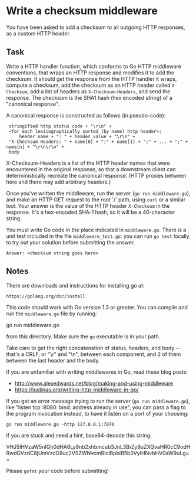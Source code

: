 Write a checksum middleware
===========================

You have been asked to add a checksum to all outgoing HTTP responses, as
a custom HTTP header.

Task
----

Write a HTTP handler function, which conforms to Go HTTP middleware conventions,
that wraps an HTTP response and modifies it to add the checksum.  It should get
the response from the HTTP handler it wraps, compute a checksum, add the
checksum as an HTTP header called `X-Checksum`, add a list of headers as
`X-Checksum-Headers`, and send the response. The checksum is the SHA1 hash (hex
encoded string) of a "canonical response".

A canonical response is constructed as follows (in pseudo-code):

     stringified http status code + "\r\n" +
     <for each lexicographically sorted (by name) http header>:
         header name + ": " + header value + "\r\n" +
     "X-Checksum-Headers: " + name[0] + ";" + name[1] + ";" + ... + ";" + name[n] + "\r\n\r\n" +
     body

X-Checksum-Headers is a list of the HTTP header names that were encountered in
the original response, so that a downstream client can deterministically
recreate the canonical response. (HTTP proxies between here and there may add
arbitrary headers.)

Once you've written the middleware, run the server (`go run middleware.go`), and
make an HTTP GET request to the root '/' path, using `curl` or a similar tool.
Your answer is the value of the HTTP header `X-Checksum` in the response. It's a
hex-encoded SHA-1 hash, so it will be a 40-character string.

You must write Go code in the place indicated in `middleware.go`. There is a
unit test included in the file `middleware_test.go`: you can run `go test`
locally to try out your solution before submitting the answer.

    Answer: <checksum string goes here>

Notes
-----

There are downloads and instructions for installing go at:

    https://golang.org/doc/install

This code should work with Go version 1.3 or greater. You can
compile and run the `middleware.go` file by running:

   go run middleware.go

from this directory. Make sure the `go` executable is in your path.

Take care to get the right concatenation of status, headers, and body -- that's
a CRLF, or "\r" and "\n", between each component, and 2 of them between the last
header and the body.

If you are unfamiliar with writing middlewares in Go, read these blog posts:

* http://www.alexedwards.net/blog/making-and-using-middleware
* https://justinas.org/writing-http-middleware-in-go/

If you get an error message trying to run the server (`go run middleware.go`),
like "listen tcp :8080: bind: address already in use", you can pass a flag to
the program invocation instead, to have it listen on a port of your choosing:

    go run middleware.go -http 127.0.0.1:7070

If you are stuck and need a hint, base64-decode this string:

VHJ5IHVzaW5nIGh0dHA6Ly9nb2xhbmcub3JnL3BrZy9uZXQvaHR0cC9odHRwdGVzdC8jUmVzcG9uc2VSZWNvcmRlciBpbiB5b3VyIHNvbHV0aW9uLg==

Please `gofmt` your code before submitting!
